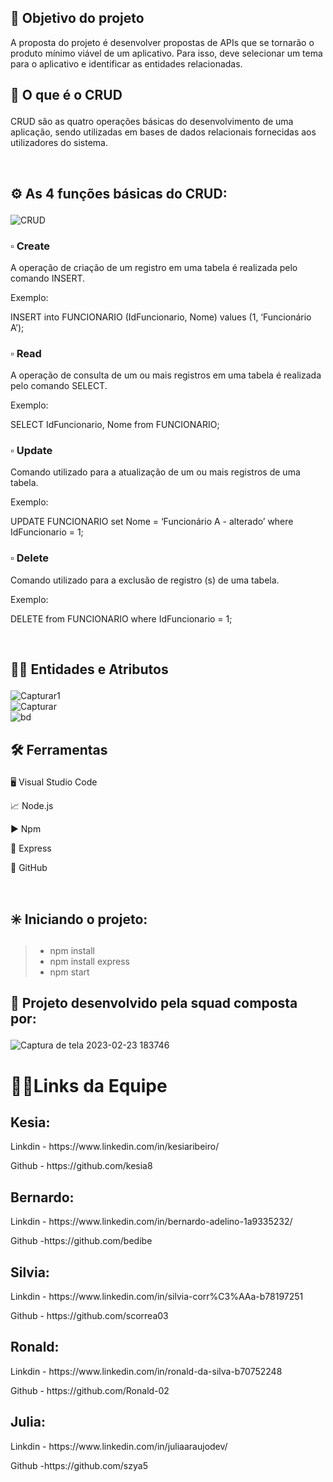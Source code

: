 <h2>🎯 Objetivo do projeto</h2>
  A proposta do projeto é desenvolver propostas de APIs que se tornarão o produto mínimo viável de um aplicativo. Para isso, deve selecionar um tema para o aplicativo e identificar as entidades relacionadas. <br>

<p><h2>🧾 O que é o CRUD</p></h2>

<p>CRUD são as quatro operações básicas do desenvolvimento de uma aplicação, sendo utilizadas em bases de dados relacionais fornecidas aos utilizadores do sistema.</p><br>

<p><h2>⚙️ As 4 funções básicas do CRUD:</p></h2>

![CRUD](https://user-images.githubusercontent.com/112557591/221029329-cb1870f9-df98-4241-9727-52d8b6ba95da.png)

<p><h3>▫️ Create</p></h3>
A operação de criação de um registro em uma tabela é realizada pelo comando INSERT. 
<p>Exemplo:</p>

<p>INSERT into FUNCIONARIO (IdFuncionario, Nome) values (1, ‘Funcionário A’);</p>
  
<p><h3>▫️ Read</p></h3>
<p>A operação de consulta de um ou mais registros em uma tabela é realizada pelo comando SELECT.</p>

<p>Exemplo:</p>
SELECT IdFuncionario, Nome from FUNCIONARIO;

<p><h3>▫️ Update</p></h3>
<p>Comando utilizado para a atualização de um ou mais registros de uma tabela.</p>

<p>Exemplo:</p>
<p>UPDATE FUNCIONARIO set Nome = ‘Funcionário A - alterado’ where IdFuncionario = 1;</p>

<p><h3>▫️ Delete </p></h3>
<p>Comando utilizado para a exclusão de registro (s) de uma tabela.</p>
<p>Exemplo:</p>

<p>DELETE from FUNCIONARIO where IdFuncionario = 1;</p><br>

<p><h2>🧞‍♂️ Entidades e Atributos</p></h2>

![Capturar1](https://user-images.githubusercontent.com/112557591/221204540-bff78a47-c7cb-4930-8de1-c09c1065e678.PNG) <br>
![Capturar](https://user-images.githubusercontent.com/112557591/221204559-af6ae06d-8707-4d49-91fb-1d1212ac9991.PNG) <br>
![bd](https://user-images.githubusercontent.com/112557591/221204566-bf9b406f-27d3-43ed-8f6a-c90dd45ed5fd.PNG)



<p><h2>🛠️ Ferramentas</p></h2>

<p>🖥️ Visual Studio Code </p>
<p>📈 Node.js</p>
<p>▶️ Npm </p>
<p>🚀 Express</p>
<p>🤖 GitHub</p>
<br>
<p><h2>✳️ Iniciando o projeto:</p></h2>

>+ npm install
>+ npm install express
>+ npm start

<p><h2>👥 Projeto desenvolvido pela squad composta por:</p></h2>

![Captura de tela 2023-02-23 183746](https://user-images.githubusercontent.com/112557591/221044133-4df48607-279e-446e-95b9-6edd654abb7b.jpg)

<h1>🔗⛹Links da Equipe</h1>


<h2>Kesia:</h2>
<p> Linkdin - https://www.linkedin.com/in/kesiaribeiro/ </p>
<p>Github - https://github.com/kesia8</p>

<h2>Bernardo:</h2>
<p>Linkdin - https://www.linkedin.com/in/bernardo-adelino-1a9335232/ </p>
<p>Github -https://github.com/bedibe </p> 

<h2>Silvia:</h2>
<p>Linkdin - https://www.linkedin.com/in/silvia-corr%C3%AAa-b78197251 <p>
<p>Github - https://github.com/scorrea03</p>

<h2>Ronald:</h2>
<p>Linkdin - https://www.linkedin.com/in/ronald-da-silva-b70752248 </p>
<p>Github - https://github.com/Ronald-02 </p>

<h2>Julia:</h2>
<p>Linkdin - https://www.linkedin.com/in/juliaaraujodev/ </p>
<p>Github -https://github.com/szya5 </p>
